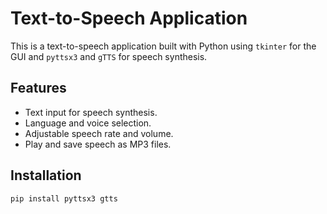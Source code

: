 # Text-to-Speech Application

This is a text-to-speech application built with Python using `tkinter` for the GUI and `pyttsx3` and `gTTS` for speech synthesis.

## Features
- Text input for speech synthesis.
- Language and voice selection.
- Adjustable speech rate and volume.
- Play and save speech as MP3 files.

## Installation
```bash
pip install pyttsx3 gtts
